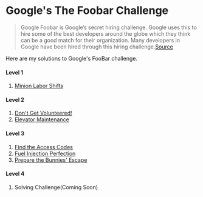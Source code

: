 # Google's The Foobar Challenge
> Google Foobar is Google’s secret hiring challenge. Google uses this to hire some of the best developers around the globe which they think can be a good match for their organization. Many developers in Google have been hired through this hiring challenge.[Source](https://medium.com/plutonic-services/things-you-should-know-about-google-foobar-invitation-703a535bf30f)

Here are my solutions to Google's FooBar challenge.

#### Level 1 ####
1. [Minion Labor Shifts](https://github.com/prafful98/foobar/tree/master/minion-labor-shifts)

#### Level 2 ####
1. [Don't Get Volunteered!](https://github.com/prafful98/foobar/tree/master/Level%202/dont-get-volunteered)
2. [Elevator Maintenance](https://github.com/prafful98/foobar/tree/master/Level%202/elevator-maintenance)

#### Level 3 ####
1. [Find the Access Codes](https://github.com/prafful98/foobar/tree/master/Level%203/find-the-access-codes)
2. [Fuel Injection Perfection](https://github.com/prafful98/foobar/tree/master/Level%203/fuel-injection-perfection)
3. [Prepare the Bunnies' Escape](https://github.com/prafful98/foobar/tree/master/Level%203/prepare-the-bunnies-escape)

#### Level 4 ####
1. Solving Challenge(Coming Soon)
